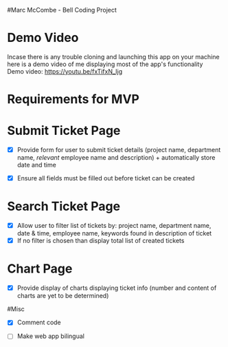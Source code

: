 #Marc McCombe - Bell Coding Project
# Demo Video
Incase there is any trouble cloning and launching this app on your machine here is a demo video of me displaying most of the app's functionality <br/>
Demo video: https://youtu.be/fxTifxN_Ijg
<br/>
# Requirements for MVP

# Submit Ticket Page
- [x] Provide form for user to submit ticket details (project name, department name, *relevant* employee name and description) + automatically store date and time
- [x] Ensure all fields must be filled out before ticket can be created


# Search Ticket Page
- [x] Allow user to filter list of tickets by: project name, department name, date & time, employee name, keywords found in description of ticket
- [x] If no filter is chosen than display total list of created tickets

# Chart Page
- [x] Provide display of charts displaying ticket info (number and content of charts are yet to be determined)

#Misc
- [x] Comment code
- [ ] Make web app bilingual


